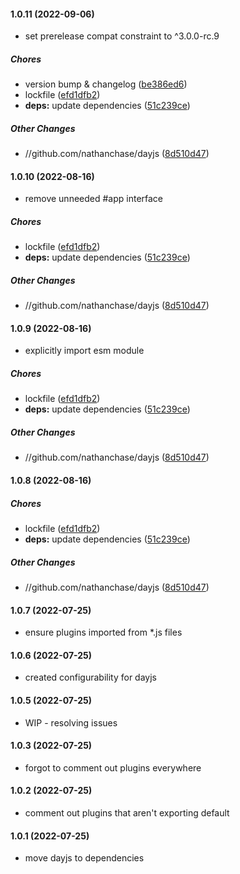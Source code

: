 #### 1.0.11 (2022-09-06)

- set prerelease compat constraint to ^3.0.0-rc.9

##### Chores

*  version bump & changelog ([be386ed6](https://github.com/nathanchase/dayjs/commit/be386ed6732f2f9fe30aa85303b6556f1a37205b))
*  lockfile ([efd1dfb2](https://github.com/nathanchase/dayjs/commit/efd1dfb2948732d7851fe8b53ac264d76333a1f5))
* **deps:**  update dependencies ([51c239ce](https://github.com/nathanchase/dayjs/commit/51c239ce3cb9e61d64fb52826ed29919ea37a367))

##### Other Changes

* //github.com/nathanchase/dayjs ([8d510d47](https://github.com/nathanchase/dayjs/commit/8d510d47757352c1cdbad1330a1d29cafbfdb748))

#### 1.0.10 (2022-08-16)

- remove unneeded #app interface

##### Chores

*  lockfile ([efd1dfb2](https://github.com/nathanchase/dayjs/commit/efd1dfb2948732d7851fe8b53ac264d76333a1f5))
* **deps:**  update dependencies ([51c239ce](https://github.com/nathanchase/dayjs/commit/51c239ce3cb9e61d64fb52826ed29919ea37a367))

##### Other Changes

* //github.com/nathanchase/dayjs ([8d510d47](https://github.com/nathanchase/dayjs/commit/8d510d47757352c1cdbad1330a1d29cafbfdb748))

#### 1.0.9 (2022-08-16)

- explicitly import esm module

##### Chores

*  lockfile ([efd1dfb2](https://github.com/nathanchase/dayjs/commit/efd1dfb2948732d7851fe8b53ac264d76333a1f5))
* **deps:**  update dependencies ([51c239ce](https://github.com/nathanchase/dayjs/commit/51c239ce3cb9e61d64fb52826ed29919ea37a367))

##### Other Changes

* //github.com/nathanchase/dayjs ([8d510d47](https://github.com/nathanchase/dayjs/commit/8d510d47757352c1cdbad1330a1d29cafbfdb748))

#### 1.0.8 (2022-08-16)

##### Chores

*  lockfile ([efd1dfb2](https://github.com/nathanchase/dayjs/commit/efd1dfb2948732d7851fe8b53ac264d76333a1f5))
* **deps:**  update dependencies ([51c239ce](https://github.com/nathanchase/dayjs/commit/51c239ce3cb9e61d64fb52826ed29919ea37a367))

##### Other Changes

* //github.com/nathanchase/dayjs ([8d510d47](https://github.com/nathanchase/dayjs/commit/8d510d47757352c1cdbad1330a1d29cafbfdb748))

#### 1.0.7 (2022-07-25)

- ensure plugins imported from *.js files

#### 1.0.6 (2022-07-25)

- created configurability for dayjs

#### 1.0.5 (2022-07-25)

- WIP - resolving issues

#### 1.0.3 (2022-07-25)

- forgot to comment out plugins everywhere

#### 1.0.2 (2022-07-25)

- comment out plugins that aren't exporting default

#### 1.0.1 (2022-07-25)

- move dayjs to dependencies
